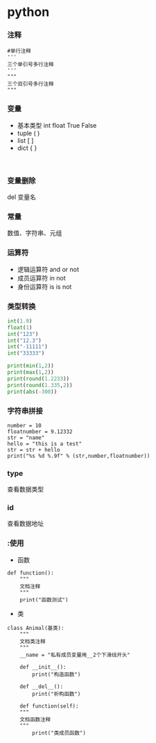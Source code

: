 # python

### 注释
```
#单行注释
'''
三个单引号多行注释
'''
"""
三个双引号多行注释
"""
```
### 变量
* 基本类型
        int float True False 
* tuple
        ( )
* list
        [ ]
* dict
        { }
<br>

### 变量删除
del 变量名  

### 常量
数值、字符串、元组

### 运算符
* 逻辑运算符
        and or not 
* 成员运算符
        in  not
* 身份运算符
        is  is not

### 类型转换
```python
int(1.9)
float(1)
int("123")
int("12.3")
int("-11111")
int("33333")

print(min(1,2))
print(max(1,2))
print(round(1.2233))
print(round(1.335,2))
print(abs(-300))
```
### 字符串拼接

```
number = 10
floatnumber = 9.12332
str = "name"
hello = "this is a test"
str = str + hello
print("%s %d %.9f" % (str,number,floatnumber))
```
    
### type
查看数据类型

### id
查看数据地址

### :使用

* 函数
```
def function():
    """
    文档注释
    """
    print("函数测试")
```

* 类
```
class Animal(基类):
    """ 
    文档类注释
    """ 
    __name = "私有成员变量用__2个下滑线开头"

    def __init__():
        print("构造函数")

    def __del__():
        print("析构函数")

    def function(self):
    """ 
    文档函数注释
    """ 
        print("类成员函数")
```
